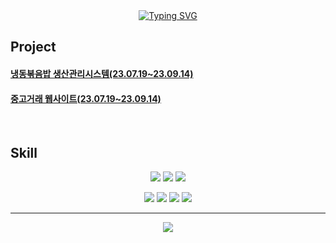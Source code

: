 <div align = center>
  <a href="https://git.io/typing-svg"><img src="https://readme-typing-svg.demolab.com?font=Fira+Code&pause=1000&color=395983&center=true&vCenter=true&random=false&width=435&lines=Hi+there!" alt="Typing SVG" /></a>
</div>

## Project
<h4><a href="https://github.com/songibb/babpasaMES">냉동볶음밥 생산관리시스템(23.07.19~23.09.14)</a></h4>
<h4><a href="https://github.com/songibb/lemonmarket">중고거래 웹사이트(23.07.19~23.09.14)</a></h4>
<br>

## Skill
<div align = center>
  <p>
    <img src="https://img.shields.io/badge/JAVA-007396?style=for-the-badge&logo=java&logoColor=white">
    <img src="https://img.shields.io/badge/Spring-6DB33F?style=for-the-badge&logo=Spring&logoColor=white">
    <img src="https://img.shields.io/badge/Oracle-F80000?style=for-the-badge&logo=Oracle&logoColor=white">
  </p>
  <p>
    <img src="https://img.shields.io/badge/HTML5-E34F26?style=for-the-badge&logo=HTML5&logoColor=white">
    <img src="https://img.shields.io/badge/CSS3-1572B6?style=for-the-badge&logo=CSS3&logoColor=white">
    <img src="https://img.shields.io/badge/javascript-F7DF1E?style=for-the-badge&logo=JavaScript&logoColor=white">
    <img src="https://img.shields.io/badge/jquery-0769AD?style=for-the-badge&logo=jQuery&logoColor=white">
  </p>
</div>

---
<div align = center>
  <p>
    <a href="https://hits.seeyoufarm.com"><img src="https://hits.seeyoufarm.com/api/count/incr/badge.svg?url=https%3A%2F%2Fgithub.com%2Fsongibb%2Fhit-counter&count_bg=%234C99C6&title_bg=%238C8C8C&icon=&icon_color=%23E7E7E7&title=hits&edge_flat=false"/></a>

</div>

<!--
**songibb/songibb** is a ✨ _special_ ✨ repository because its `README.md` (this file) appears on your GitHub profile.

Here are some ideas to get you started:

- 🔭 I’m currently working on ...
- 🌱 I’m currently learning ...
- 👯 I’m looking to collaborate on ...
- 🤔 I’m looking for help with ...
- 💬 Ask me about ...
- 📫 How to reach me: ...
- 😄 Pronouns: ...
- ⚡ Fun fact: ...
-->
